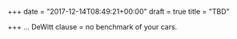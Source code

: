 +++
date = "2017-12-14T08:49:21+00:00"
draft = true
title = "TBD"

+++
... DeWitt clause = no benchmark of your cars.